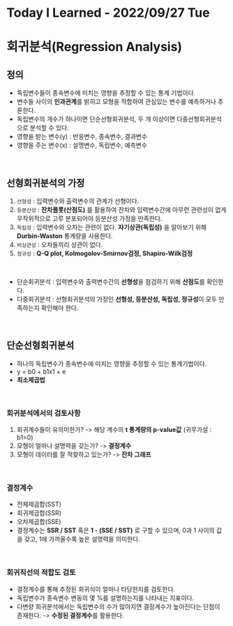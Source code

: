 # Today I Learned - 2022/09/27 Tue

# 회귀분석(Regression Analysis)
## 정의
- 독립변수들이 종속변수에 미치는 영향을 추정할 수 있는 통계 기법이다.
- 변수들 사이의 **인과관계**를 밝히고 모형을 적합하여 관심있는 변수를 예측하거나 추론한다.
- 독립변수의 개수가 하나이면 단순선형회귀분석, 두 개 이상이면 다중선형회귀분석으로 분석할 수 있다.
- 영향을 받는 변수(y) : 반응변수, 종속변수, 결과변수
- 영향을 주는 변수(x) : 설명변수, 독립변수, 예측변수
<br>

## 선형회귀분석의 가정
1. `선형성` : 입력변수와 출력변수의 관계가 선형이다.
2. `등분산성` : **잔차플롯(산점도)** 를 활용하여 잔차와 입력변수간에 아무런 관련성이 없게 무작위적으로 고루 분포되어야 등분산성 가정을 만족한다.
3. `독립성` : 입력변수와 오차는 관련이 없다. **자기상관(독립성)** 을 알아보기 위해 **Durbin-Waston** 통계량을 사용한다.
4. `비상관성` : 오차들끼리 상관이 없다.
5. `정규성` : **Q-Q plot, Kolmogolov-Smirnov검정, Shapiro-Wilk검정**
<br>

- 단순회귀분석 : 입력변수와 출력변수간의 **선형성**을 점검하기 위해 **산점도**를 확인한다.
- 다중회귀분석 : 선형회귀분석의 가정인 **선형성, 등분산성, 독립성, 정규성**이 모두 만족하는지 확인해야 한다.
<br>

## 단순선형회귀분석
- 하나의 독립변수가 종속변수에 미치는 영향을 추정할 수 있는 통계기법이다.
- y = b0 + b1x1 + e
- **최소제곱법**
<br>

### 회귀분석에서의 검토사항
1) 회귀계수들이 유의미한가? -> 해당 계수의 **t 통계량의 p-value값** (귀무가설 : b1=0)
2) 모형이 얼마나 설명력을 갖는가? -> **결정계수**
3) 모형이 데이터를 잘 적핮하고 있는가? -> **잔차 그래프**
<br>

### 결정계수
- 전체제곱합(SST)
- 회귀제곱합(SSR)
- 오차제곱합(SSE)
- 결정계수는 **SSR / SST** 혹은 **1 - (SSE / SST)** 로 구할 수 있으며, 0과 1 사이의 값을 갖고, 1에 가까울수록 높은 설명력을 의미한다.
<br>

### 회귀직선의 적합도 검토
- 결정계수를 통해 추정된 회귀식이 얼마나 타당한지를 검토한다.
- 독립변수가 종속변수 변동의 몇 %를 설명하는지를 나타내는 지표이다.
- 다변량 회귀분석에서는 독립변수의 수가 많아지면 결정계수가 높아진다는 단점이 존재한다. -> **수정된 결정계수**를 활용한다.
